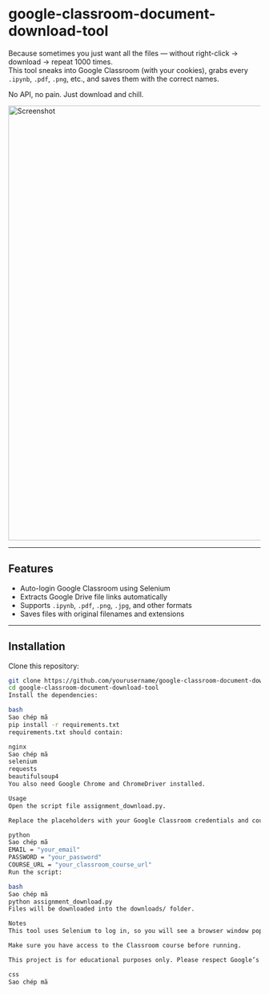 # google-classroom-document-download-tool

Because sometimes you just want all the files — without right-click → download → repeat 1000 times.  
This tool sneaks into Google Classroom (with your cookies), grabs every `.ipynb`, `.pdf`, `.png`, etc., and saves them with the correct names.  

No API, no pain. Just download and chill.  

<img width="1915" height="867" alt="Screenshot" src="https://github.com/user-attachments/assets/4ed449d0-a4ec-4193-a4a2-092d1cbaaff5" />

---

## Features
- Auto-login Google Classroom using Selenium  
- Extracts Google Drive file links automatically  
- Supports `.ipynb`, `.pdf`, `.png`, `.jpg`, and other formats  
- Saves files with original filenames and extensions  

---

## Installation
Clone this repository:
```bash
git clone https://github.com/yourusername/google-classroom-document-download-tool.git
cd google-classroom-document-download-tool
Install the dependencies:

bash
Sao chép mã
pip install -r requirements.txt
requirements.txt should contain:

nginx
Sao chép mã
selenium
requests
beautifulsoup4
You also need Google Chrome and ChromeDriver installed.

Usage
Open the script file assignment_download.py.

Replace the placeholders with your Google Classroom credentials and course URL:

python
Sao chép mã
EMAIL = "your_email"
PASSWORD = "your_password"
COURSE_URL = "your_classroom_course_url"
Run the script:

bash
Sao chép mã
python assignment_download.py
Files will be downloaded into the downloads/ folder.

Notes
This tool uses Selenium to log in, so you will see a browser window pop up.

Make sure you have access to the Classroom course before running.

This project is for educational purposes only. Please respect Google’s terms of service.

css
Sao chép mã
